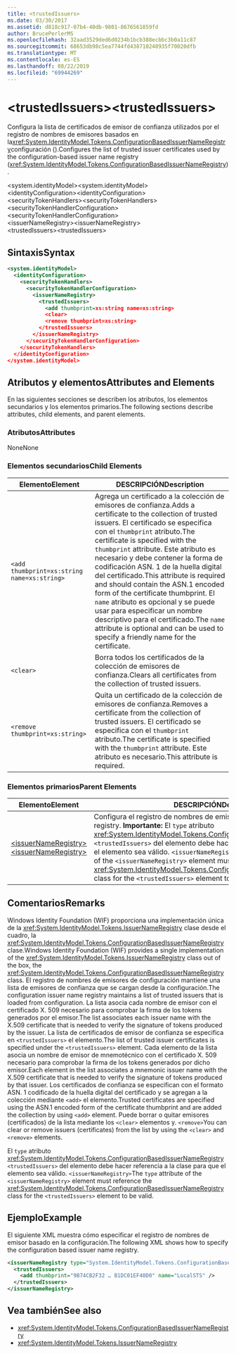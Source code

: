 ```yaml
---
title: <trustedIssuers>
ms.date: 03/30/2017
ms.assetid: d818c917-07b4-40db-9801-8676561859fd
author: BrucePerlerMS
ms.openlocfilehash: 32aad3529ded6d0234b1bcb388ecbbc3b0a11c87
ms.sourcegitcommit: 68653db98c5ea7744fd438710248935f70020dfb
ms.translationtype: MT
ms.contentlocale: es-ES
ms.lasthandoff: 08/22/2019
ms.locfileid: "69944269"
---
```

# <a name="trustedissuers"></a><span data-ttu-id="43177-101">\<trustedIssuers></span><span class="sxs-lookup"><span data-stu-id="43177-101">\<trustedIssuers></span></span>
<span data-ttu-id="43177-102">Configura la lista de certificados de emisor de confianza utilizados por el registro de nombres de emisores basados en la<xref:System.IdentityModel.Tokens.ConfigurationBasedIssuerNameRegistry>configuración ().</span><span class="sxs-lookup"><span data-stu-id="43177-102">Configures the list of trusted issuer certificates used by the configuration-based issuer name registry (<xref:System.IdentityModel.Tokens.ConfigurationBasedIssuerNameRegistry>).</span></span>  
  
 <span data-ttu-id="43177-103">\<system.identityModel></span><span class="sxs-lookup"><span data-stu-id="43177-103">\<system.identityModel></span></span>  
<span data-ttu-id="43177-104">\<identityConfiguration></span><span class="sxs-lookup"><span data-stu-id="43177-104">\<identityConfiguration></span></span>  
<span data-ttu-id="43177-105">\<securityTokenHandlers></span><span class="sxs-lookup"><span data-stu-id="43177-105">\<securityTokenHandlers></span></span>  
<span data-ttu-id="43177-106">\<securityTokenHandlerConfiguration></span><span class="sxs-lookup"><span data-stu-id="43177-106">\<securityTokenHandlerConfiguration></span></span>  
<span data-ttu-id="43177-107">\<issuerNameRegistry></span><span class="sxs-lookup"><span data-stu-id="43177-107">\<issuerNameRegistry></span></span>  
<span data-ttu-id="43177-108">\<trustedIssuers></span><span class="sxs-lookup"><span data-stu-id="43177-108">\<trustedIssuers></span></span>  
  
## <a name="syntax"></a><span data-ttu-id="43177-109">Sintaxis</span><span class="sxs-lookup"><span data-stu-id="43177-109">Syntax</span></span>  
  
```xml  
<system.identityModel>  
  <identityConfiguration>  
    <securityTokenHandlers>  
      <securityTokenHandlerConfiguration>  
        <issuerNameRegistry>  
          <trustedIssuers>  
            <add thumbprint=xs:string name=xs:string>  
            <clear>  
            <remove thumbprint=xs:string>  
          </trustedIssuers>  
        </issuerNameRegistry>  
      </securityTokenHandlerConfiguration>  
    </securityTokenHandlers>  
  </identityConfiguration>  
</system.identityModel>  
```  
  
## <a name="attributes-and-elements"></a><span data-ttu-id="43177-110">Atributos y elementos</span><span class="sxs-lookup"><span data-stu-id="43177-110">Attributes and Elements</span></span>  
 <span data-ttu-id="43177-111">En las siguientes secciones se describen los atributos, los elementos secundarios y los elementos primarios.</span><span class="sxs-lookup"><span data-stu-id="43177-111">The following sections describe attributes, child elements, and parent elements.</span></span>  
  
### <a name="attributes"></a><span data-ttu-id="43177-112">Atributos</span><span class="sxs-lookup"><span data-stu-id="43177-112">Attributes</span></span>  
 <span data-ttu-id="43177-113">None</span><span class="sxs-lookup"><span data-stu-id="43177-113">None</span></span>  
  
### <a name="child-elements"></a><span data-ttu-id="43177-114">Elementos secundarios</span><span class="sxs-lookup"><span data-stu-id="43177-114">Child Elements</span></span>  
  
|<span data-ttu-id="43177-115">Elemento</span><span class="sxs-lookup"><span data-stu-id="43177-115">Element</span></span>|<span data-ttu-id="43177-116">DESCRIPCIÓN</span><span class="sxs-lookup"><span data-stu-id="43177-116">Description</span></span>|  
|-------------|-----------------|  
|`<add thumbprint=xs:string name=xs:string>`|<span data-ttu-id="43177-117">Agrega un certificado a la colección de emisores de confianza.</span><span class="sxs-lookup"><span data-stu-id="43177-117">Adds a certificate to the collection of trusted issuers.</span></span> <span data-ttu-id="43177-118">El certificado se especifica con el `thumbprint` atributo.</span><span class="sxs-lookup"><span data-stu-id="43177-118">The certificate is specified with the `thumbprint` attribute.</span></span> <span data-ttu-id="43177-119">Este atributo es necesario y debe contener la forma de codificación ASN. 1 de la huella digital del certificado.</span><span class="sxs-lookup"><span data-stu-id="43177-119">This attribute is required and should contain the ASN.1 encoded form of the certificate thumbprint.</span></span> <span data-ttu-id="43177-120">El `name` atributo es opcional y se puede usar para especificar un nombre descriptivo para el certificado.</span><span class="sxs-lookup"><span data-stu-id="43177-120">The `name` attribute is optional and can be used to specify a friendly name for the certificate.</span></span>|  
|`<clear>`|<span data-ttu-id="43177-121">Borra todos los certificados de la colección de emisores de confianza.</span><span class="sxs-lookup"><span data-stu-id="43177-121">Clears all certificates from the collection of trusted issuers.</span></span>|  
|`<remove thumbprint=xs:string>`|<span data-ttu-id="43177-122">Quita un certificado de la colección de emisores de confianza.</span><span class="sxs-lookup"><span data-stu-id="43177-122">Removes a certificate from the collection of trusted issuers.</span></span> <span data-ttu-id="43177-123">El certificado se especifica con el `thumbprint` atributo.</span><span class="sxs-lookup"><span data-stu-id="43177-123">The certificate is specified with the `thumbprint` attribute.</span></span> <span data-ttu-id="43177-124">Este atributo es necesario.</span><span class="sxs-lookup"><span data-stu-id="43177-124">This attribute is required.</span></span>|  
  
### <a name="parent-elements"></a><span data-ttu-id="43177-125">Elementos primarios</span><span class="sxs-lookup"><span data-stu-id="43177-125">Parent Elements</span></span>  
  
|<span data-ttu-id="43177-126">Elemento</span><span class="sxs-lookup"><span data-stu-id="43177-126">Element</span></span>|<span data-ttu-id="43177-127">DESCRIPCIÓN</span><span class="sxs-lookup"><span data-stu-id="43177-127">Description</span></span>|  
|-------------|-----------------|  
|[<span data-ttu-id="43177-128">\<issuerNameRegistry></span><span class="sxs-lookup"><span data-stu-id="43177-128">\<issuerNameRegistry></span></span>](issuernameregistry.md)|<span data-ttu-id="43177-129">Configura el registro de nombres de emisores.</span><span class="sxs-lookup"><span data-stu-id="43177-129">Configures the issuer name registry.</span></span> <span data-ttu-id="43177-130">**Importante:**  El `type` atributo <xref:System.IdentityModel.Tokens.ConfigurationBasedIssuerNameRegistry> `<trustedIssuers>` del elemento debe hacer referencia a la clase para que el elemento sea válido. `<issuerNameRegistry>`</span><span class="sxs-lookup"><span data-stu-id="43177-130">**Important:**  The `type` attribute of the `<issuerNameRegistry>` element must reference the <xref:System.IdentityModel.Tokens.ConfigurationBasedIssuerNameRegistry> class for the `<trustedIssuers>` element to be valid.</span></span>|  
  
## <a name="remarks"></a><span data-ttu-id="43177-131">Comentarios</span><span class="sxs-lookup"><span data-stu-id="43177-131">Remarks</span></span>  
 <span data-ttu-id="43177-132">Windows Identity Foundation (WIF) proporciona una implementación única de la <xref:System.IdentityModel.Tokens.IssuerNameRegistry> clase desde el cuadro, la <xref:System.IdentityModel.Tokens.ConfigurationBasedIssuerNameRegistry> clase.</span><span class="sxs-lookup"><span data-stu-id="43177-132">Windows Identity Foundation (WIF) provides a single implementation of the <xref:System.IdentityModel.Tokens.IssuerNameRegistry> class out of the box, the <xref:System.IdentityModel.Tokens.ConfigurationBasedIssuerNameRegistry> class.</span></span> <span data-ttu-id="43177-133">El registro de nombres de emisores de configuración mantiene una lista de emisores de confianza que se cargan desde la configuración.</span><span class="sxs-lookup"><span data-stu-id="43177-133">The configuration issuer name registry maintains a list of trusted issuers that is loaded from configuration.</span></span> <span data-ttu-id="43177-134">La lista asocia cada nombre de emisor con el certificado X. 509 necesario para comprobar la firma de los tokens generados por el emisor.</span><span class="sxs-lookup"><span data-stu-id="43177-134">The list associates each issuer name with the X.509 certificate that is needed to verify the signature of tokens produced by the issuer.</span></span> <span data-ttu-id="43177-135">La lista de certificados de emisor de confianza se especifica en `<trustedIssuers>` el elemento.</span><span class="sxs-lookup"><span data-stu-id="43177-135">The list of trusted issuer certificates is specified under the `<trustedIssuers>` element.</span></span> <span data-ttu-id="43177-136">Cada elemento de la lista asocia un nombre de emisor de mnemotécnico con el certificado X. 509 necesario para comprobar la firma de los tokens generados por dicho emisor.</span><span class="sxs-lookup"><span data-stu-id="43177-136">Each element in the list associates a mnemonic issuer name with the X.509 certificate that is needed to verify the signature of tokens produced by that issuer.</span></span> <span data-ttu-id="43177-137">Los certificados de confianza se especifican con el formato ASN. 1 codificado de la huella digital del certificado y se agregan a la colección mediante `<add>` el elemento.</span><span class="sxs-lookup"><span data-stu-id="43177-137">Trusted certificates are specified using the ASN.1 encoded form of the certificate thumbprint and are added the collection by using `<add>` element.</span></span> <span data-ttu-id="43177-138">Puede borrar o quitar emisores (certificados) de la lista mediante los `<clear>` elementos y. `<remove>`</span><span class="sxs-lookup"><span data-stu-id="43177-138">You can clear or remove issuers (certificates) from the list by using the `<clear>` and `<remove>` elements.</span></span>  
  
 <span data-ttu-id="43177-139">El `type` atributo <xref:System.IdentityModel.Tokens.ConfigurationBasedIssuerNameRegistry> `<trustedIssuers>` del elemento debe hacer referencia a la clase para que el elemento sea válido. `<issuerNameRegistry>`</span><span class="sxs-lookup"><span data-stu-id="43177-139">The `type` attribute of the `<issuerNameRegistry>` element must reference the <xref:System.IdentityModel.Tokens.ConfigurationBasedIssuerNameRegistry> class for the `<trustedIssuers>` element to be valid.</span></span>  
  
## <a name="example"></a><span data-ttu-id="43177-140">Ejemplo</span><span class="sxs-lookup"><span data-stu-id="43177-140">Example</span></span>  
 <span data-ttu-id="43177-141">El siguiente XML muestra cómo especificar el registro de nombres de emisor basado en la configuración.</span><span class="sxs-lookup"><span data-stu-id="43177-141">The following XML shows how to specify the configuration based issuer name registry.</span></span>  
  
```xml  
<issuerNameRegistry type="System.IdentityModel.Tokens.ConfigurationBasedIssuerNameRegistry, System.IdentityModel, Version=4.0.0.0, Culture=neutral, PublicKeyToken=b77a5c561934e089">  
  <trustedIssuers>  
    <add thumbprint="9B74CB2F32 … B1DC01EF40D0" name="LocalSTS" />  
  </trustedIssuers>  
</issuerNameRegistry>  
```  
  
## <a name="see-also"></a><span data-ttu-id="43177-142">Vea también</span><span class="sxs-lookup"><span data-stu-id="43177-142">See also</span></span>

- <xref:System.IdentityModel.Tokens.ConfigurationBasedIssuerNameRegistry>
- <xref:System.IdentityModel.Tokens.IssuerNameRegistry>
